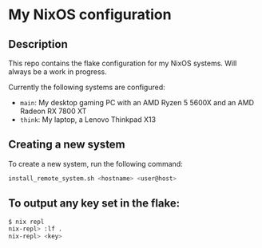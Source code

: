 # My NixOS configuration

## Description

This repo contains the flake configuration for my NixOS systems. Will always be a work in progress.

Currently the following systems are configured:

- `main`: My desktop gaming PC with an AMD Ryzen 5 5600X and an AMD Radeon RX 7800 XT
- `think`: My laptop, a Lenovo Thinkpad X13

## Creating a new system

To create a new system, run the following command:

```bash
install_remote_system.sh <hostname> <user@host>
```

## To output any key set in the flake:

```bash
$ nix repl
nix-repl> :lf .
nix-repl> <key>
```